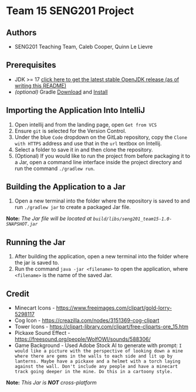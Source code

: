 # Team 15 SENG201 Project
## Authors
- SENG201 Teaching Team, Caleb Cooper, Quinn Le Lievre

## Prerequisites
- JDK >= 17 [click here to get the latest stable OpenJDK release (as of writing this README)](https://jdk.java.net/18/)
- *(optional)* Gradle [Download](https://gradle.org/releases/) and [Install](https://gradle.org/install/)

## Importing the Application Into IntelliJ
1. Open intellij and from the landing page, open `Get from VCS`
2. Ensure `git` is selected for the Version Control.
3. Under the blue `Code` dropdown on the GitLab repository, copy the `Clone with HTTPS` address and use that in the `url` textbox on Intellij.
4. Select a folder to save it in and then clone the repository.
5. (Optional) If you would like to run the project from before packaging it to a Jar, open a command line interface inside the project directory and run the command `./gradlew run`.

## Building the Application to a Jar
1. Open a new terminal into the folder where the repository is saved to and run `./gradlew jar` to create a packaged Jar file.

**Note:** *The Jar file will be located at `build/libs/seng201_team15-1.0-SNAPSHOT.jar`*

## Running the Jar
1. After building the application, open a new terminal into the folder where the jar is saved to.
2. Run the command `java -jar <filename>` to open the application, where `<filename>` is the name of the saved Jar.


## Credit
- Minecart Icons - https://www.freeimages.com/clipart/gold-lorry-5298117
- Cog Icon - https://creazilla.com/nodes/3151369-cog-clipart
- Tower Icons - https://clipart-library.com/clipart/free-cliparts-ore_15.htm
- Pickaxe Sound Effect - https://freesound.org/people/WolfOWI/sounds/588306/
- Game Background - Used Adobe Stock AI to generate with prompt: `I would like a picture with the perspective of looking down a mine where there are gems in the walls to each side and lit up by lanterns. Maybe have a pickaxe and a helmet with a torch laying against the wall. Don't include any people and have a minecart track going deeper in the mine. Do this in a cartoony style.`

**Note:** *This Jar is **NOT** cross-platform*